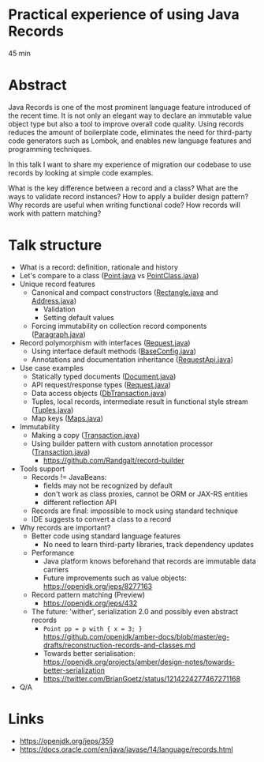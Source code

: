 # Practical experience of using Java Records

45 min

# Abstract

Java Records is one of the most prominent language feature introduced of the recent time.
It is not only an elegant way to declare an immutable value object type but also a tool to improve
overall code quality. Using records reduces the amount of boilerplate code, eliminates the
need for third-party code generators such as Lombok, and enables new language features and
programming techniques.

In this talk I want to share my experience of migration our codebase to use records by looking at
simple code examples.

What is the key difference between a record and a class? What are the ways to validate record
instances? How to apply a builder design pattern? Why records are useful when writing functional
code? How records will work with pattern matching?

# Talk structure

- What is a record: definition, rationale and history
- Let's compare to a class ([Point.java](src/main/java/org/example/records/Point.java) vs
  [PointClass.java](src/main/java/org/example/records/PointClass.java))
- Unique record features
    - Canonical and compact
      constructors ([Rectangle.java](src/main/java/org/example/records/Rectangle.java)
      and [Address.java](src/main/java/org/example/records/Address.java))
        - Validation
        - Setting default values
    - Forcing immutability on collection record
      components ([Paragraph.java](src/main/java/org/example/records/Paragraph.java))
- Record polymorphism with
  interfaces ([Request.java](src/main/java/org/example/records/Request.java))
    - Using interface default
      methods ([BaseConfig.java](src/main/java/org/example/records/BaseConfig.java))
    - Annotations and documentation
      inheritance ([RequestApi.java](src/main/java/org/example/records/RequestApi.java))
- Use case examples
    - Statically typed documents ([Document.java](src/main/java/org/example/records/Document.java))
    - API request/response types ([Request.java](src/main/java/org/example/records/Request.java))
    - Data access
      objects ([DbTransaction.java](src/main/java/org/example/records/DbTransaction.java))
    - Tuples, local records, intermediate result in functional style
      stream ([Tuples.java](src/main/java/org/example/records/Tuples.java))
    - Map keys ([Maps.java](src/main/java/org/example/records/Maps.java))
- Immutability
    - Making a copy ([Transaction.java](src/main/java/org/example/records/Transaction.java))
    - Using builder pattern with custom annotation
      processor ([Transaction.java](src/main/java/org/example/records/Transaction.java))
        - https://github.com/Randgalt/record-builder
- Tools support
    - Records != JavaBeans:
        - fields may not be recognized by default
        - don't work as class proxies, cannot be ORM or JAX-RS entities
        - different reflection API
    - Records are final: impossible to mock using standard technique
    - IDE suggests to convert a class to a record
- Why records are important?
    - Better code using standard language features
        - No need to learn third-party libraries, track dependency updates
    - Performance
        - Java platform knows beforehand that records are immutable data carriers
        - Future improvements such as value objects: https://openjdk.org/jeps/8277163
    - Record pattern matching (Preview)
        - https://openjdk.org/jeps/432
    - The future: 'wither', serialization 2.0 and possibly even abstract records
        - `Point pp = p with { x = 3; }` https://github.com/openjdk/amber-docs/blob/master/eg-drafts/reconstruction-records-and-classes.md
        - Towards better
          serialisation: https://openjdk.org/projects/amber/design-notes/towards-better-serialization
        - https://twitter.com/BrianGoetz/status/1214224277467271168
- Q/A

# Links

- https://openjdk.org/jeps/359
- https://docs.oracle.com/en/java/javase/14/language/records.html
